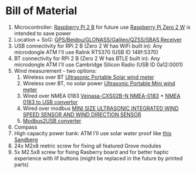 # Bill of Material

1. Microcontroller: [Raspberry Pi 2 B](https://www.raspberrypi.com/products/raspberry-pi-2-model-b/) for future use [Raspberry Pi Zero 2 W](https://www.raspberrypi.com/products/raspberry-pi-zero-2-w/) is intended to save power
1. Location + SoG: [GPS/Beidou/GLONASS/Galileo/QZSS/SBAS Receiver](https://wiki.seeedstudio.com/Grove-GPS-Air530/)
1. USB connectivity for RPi 2 B (Zero 2 W has WiFi built in): Any microdongle ATM I'll use Ralink RT5370 (USB ID 148f:5370)
1. BT connectivity for RPi 2 B (Zero 2 W has BTLE built in): Any microdongle ATM I'll use Cambridge Silicon Radio (USB ID 0a12:0001)
1. Wind measurement - two options:
   1. Wireless over BT [Ultrasonic Portable Solar wind meter](https://calypsoinstruments.com/shop/product/ultrasonic-portable-solar-wind-meter-2)
   1. Wireless over BT, no solar power [Ultrasonic Portable Mini wind meter](https://calypsoinstruments.com/shop/product/cmi1022-ultrasonic-portable-mini-wind-meter-73)
   1. Wired over NMEA 0183 [Veinasa-CXS02B-N NMEA-0183](https://www.aliexpress.com/item/1005003788117590.html) + [NMEA 0183 to USB convertor](https://digitalyacht.co.uk/product/usb-nmea-adaptor/)
   1. Wired over modbus [MINI SIZE ULTRASONIC INTEGRATED WIND SPEED SENSOR AND WIND DIRECTION SENSOR](https://www.aliexpress.com/item/1005004105582503.html)
   1. [Modbus2USB converter](https://www.aliexpress.com/item/1005003076597700.html)
1. Compass
1. High capacity power bank: ATM I'll use solar water proof like [this Sandberg](https://www.czc.cz/sandberg-solarni-outdoorova-powerbanka-24000mah-cerna/233773/produkt)
1. 24x M2x8 metric screw for fixing all featured Grove modules
1. 5x M2.5x8 screw for fixing Rasberry board and for better haptic experience with lif buttons (might be replaced in the future by printed parts)
